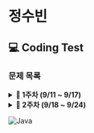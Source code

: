 # 정수빈

## 💻 Coding Test

### **문제 목록**

<details markdown="1">
<summary><strong>📄 1주차 (9/11 ~ 9/17) </strong></summary>

| 푼 문제 수 | 문풀 사이트 |                     문제번호                     | 제목          | 풀이                                       |
| :--------: | :---------: | :----------------------------------------------: | ------------- | ------------------------------------------ |
|     1      | Coding Bat  | [warmup1_1](https://codingbat.com/prob/p187868)  | SleepIn       | [풀이](https://codingbat.com/prob/p187868) |
|     2      | Coding Bat  | [warmup1_2](https://codingbat.com/prob/p181646)  | MonkeyTrouble | [풀이](https://codingbat.com/prob/p181646) |
|     3      | Coding Bat  | [warmup1_3](https://codingbat.com/prob/p154485)  | SumDouble     | [풀이](https://codingbat.com/prob/p154485) |
|     4      | Coding Bat  | [warmup1_4](https://codingbat.com/prob/p116624)  | SumDouble     | [풀이](https://codingbat.com/prob/p116624) |
|     5      | Coding Bat  | [warmup1_5](https://codingbat.com/prob/p140449)  | parrotTrouble | [풀이](https://codingbat.com/prob/p140449) |
|     6      | Coding Bat  | [warmup1_6](https://codingbat.com/prob/p182873)  | makes10       | [풀이](https://codingbat.com/prob/p182873) |
|     7      | Coding Bat  | [warmup1_7](https://codingbat.com/prob/p184004)  | nearHundred   | [풀이](https://codingbat.com/prob/p184004) |
|     8      | Coding Bat  | [warmup1_8](https://codingbat.com/prob/p159227)  | posNeg        | [풀이](https://codingbat.com/prob/p159227) |
|     9      | Coding Bat  | [warmup1_9](https://codingbat.com/prob/p191914)  | notString     | [풀이](https://codingbat.com/prob/p191914) |
|     10     | Coding Bat  | [warmup1_10](https://codingbat.com/prob/p190570) | missingChar   | [풀이](https://codingbat.com/prob/p190570) |

---

</details>

<details markdown="1">
<summary><strong>📄 2주차 (9/18 ~ 9/24) </strong></summary>

| 푼 문제 수 | 문풀 사이트 |                     문제번호                     | 제목       | 풀이                                       |
| :--------: | :---------: | :----------------------------------------------: | ---------- | ------------------------------------------ |
|     1      | Coding Bat  | [warmup1_11](https://codingbat.com/prob/p161642) | backAround | [풀이](https://codingbat.com/prob/p161642) |
|     2      | Coding Bat  | [warmup1_12](https://codingbat.com/prob/p112564) | or35       | [풀이](https://codingbat.com/prob/p112564) |
|     3      | Coding Bat  | [warmup1_13](https://codingbat.com/prob/p183592) | front22    | [풀이](https://codingbat.com/prob/p183592) |
|     4      | Coding Bat  | [warmup1_14](https://codingbat.com/prob/p191022) | startHi    | [풀이](https://codingbat.com/prob/p191022) |
|     5      | Coding Bat  | [warmup1_15](https://codingbat.com/prob/p192082) | icyHot     | [풀이](https://codingbat.com/prob/p192082) |
|     6      | Coding Bat  | [warmup1_16](https://codingbat.com/prob/p123384) | fontBack   | [풀이](https://codingbat.com/prob/p123384) |
|     7      | Coding Bat  | [warmup1_17](https://codingbat.com/prob/p136351) | font3      | [풀이](https://codingbat.com/prob/p136351) |

---

</details>

![Java](https://img.shields.io/badge/java-%23ED8B00.svg?style=for-the-badge&logo=java&logoColor=white)

<!-- [![Solved.ac
프로필](http://mazassumnida.wtf/api/v2/generate_badge?boj=sb991013)](https://solved.ac/sb991013) -->
